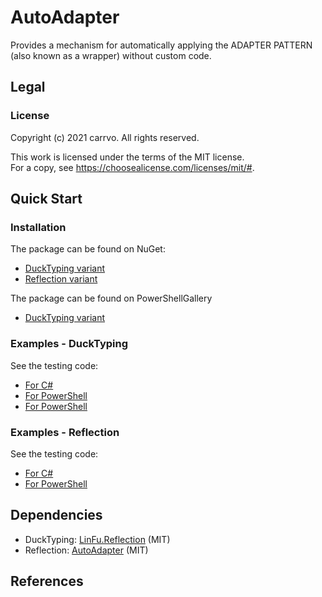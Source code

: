 # AutoAdapter
Provides a mechanism for automatically applying
the ADAPTER PATTERN (also known as a wrapper)
without custom code.

## Legal
### License
Copyright (c) 2021 carrvo. All rights reserved.

This work is licensed under the terms of the MIT license.  
For a copy, see <https://choosealicense.com/licenses/mit/#>.

## Quick Start
### Installation
The package can be found on NuGet:
  - [DuckTyping variant](https://www.nuget.org/packages/AutoAdapter.DuckTyping/)
  - [Reflection variant](https://www.nuget.org/packages/AutoAdapter.Reflection/)

The package can be found on PowerShellGallery
  - [DuckTyping variant](https://www.powershellgallery.com/packages/AutoAdapter.DuckTyping.PowerShell)

### Examples - DuckTyping
See the testing code:
  - [For C#](./AutoAdapter.DuckTyping.Tests/Convertable.cs)
  - [For PowerShell](./AutoAdapter.DuckTyping.PowerShell.Tests/AutoAdapter.DuckTyping.PowerShell.Tests.ps1xml)
  - [For PowerShell](./AutoAdapter.DuckTyping.PowerShell/AutoAdapter.DuckTyping.PowerShell.tests.ps1)

### Examples - Reflection
See the testing code:
  - [For C#](./AutoAdapter.Reflection.Tests/Convertable.cs)
  - [For PowerShell](./AutoAdapter.Reflection.PowerShell.Tests/AutoAdapter.Reflection.PowerShell.Tests.ps1xml)

## Dependencies
  - DuckTyping: [LinFu.Reflection](https://www.nuget.org/packages/LinFu.Reflection/) (MIT)
  - Reflection: [AutoAdapter](https://github.com/PCOL/autoadapter) (MIT)

## References
